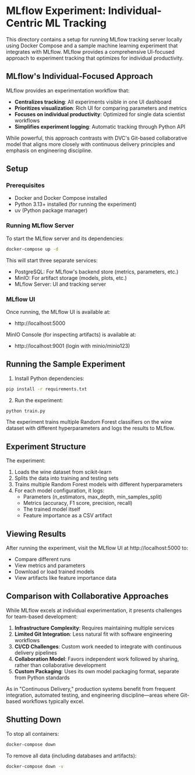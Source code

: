 # MLflow Experiment: Individual-Centric ML Tracking

This directory contains a setup for running MLflow tracking server locally using Docker Compose and a sample machine learning experiment that integrates with MLflow. MLflow provides a comprehensive UI-focused approach to experiment tracking that optimizes for individual productivity.

## MLflow's Individual-Focused Approach

MLflow provides an experimentation workflow that:
- **Centralizes tracking**: All experiments visible in one UI dashboard
- **Prioritizes visualization**: Rich UI for comparing parameters and metrics
- **Focuses on individual productivity**: Optimized for single data scientist workflows
- **Simplifies experiment logging**: Automatic tracking through Python API

While powerful, this approach contrasts with DVC's Git-based collaborative model that aligns more closely with continuous delivery principles and emphasis on engineering discipline.

## Setup

### Prerequisites

- Docker and Docker Compose installed
- Python 3.13+ installed (for running the experiment)
- uv (Python package manager)

### Running MLflow Server

To start the MLflow server and its dependencies:

```bash
docker-compose up -d
```

This will start three separate services:
- PostgreSQL: For MLflow's backend store (metrics, parameters, etc.)
- MinIO: For artifact storage (models, plots, etc.)
- MLflow Server: UI and tracking server

### MLflow UI

Once running, the MLflow UI is available at:
- http://localhost:5000

MinIO Console (for inspecting artifacts) is available at:
- http://localhost:9001 (login with minio/minio123)

## Running the Sample Experiment

1. Install Python dependencies:
```bash
pip install -r requirements.txt
```

2. Run the experiment:
```bash
python train.py
```

The experiment trains multiple Random Forest classifiers on the wine dataset with different hyperparameters and logs the results to MLflow.

## Experiment Structure

The experiment:
1. Loads the wine dataset from scikit-learn
2. Splits the data into training and testing sets
3. Trains multiple Random Forest models with different hyperparameters
4. For each model configuration, it logs:
   - Parameters (n_estimators, max_depth, min_samples_split)
   - Metrics (accuracy, F1 score, precision, recall)
   - The trained model itself
   - Feature importance as a CSV artifact

## Viewing Results

After running the experiment, visit the MLflow UI at http://localhost:5000 to:
- Compare different runs
- View metrics and parameters
- Download or load trained models
- View artifacts like feature importance data

## Comparison with Collaborative Approaches

While MLflow excels at individual experimentation, it presents challenges for team-based development:

1. **Infrastructure Complexity**: Requires maintaining multiple services
2. **Limited Git Integration**: Less natural fit with software engineering workflows
3. **CI/CD Challenges**: Custom work needed to integrate with continuous delivery pipelines
4. **Collaboration Model**: Favors independent work followed by sharing, rather than collaborative development
5. **Custom Packaging**: Uses its own model packaging format, separate from Python standards

As in "Continuous Delivery," production systems benefit from frequent integration, automated testing, and engineering discipline—areas where Git-based workflows typically excel.

## Shutting Down

To stop all containers:

```bash
docker-compose down
```

To remove all data (including databases and artifacts):

```bash
docker-compose down -v
```
